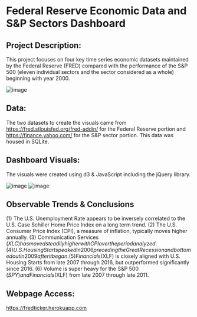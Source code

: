 # Federal Reserve Economic Data and S&P Sectors Dashboard

## Project Description: 
This project focuses on four key time series economic datasets maintained by the Federal Reserve (FRED) compared with the performance of the S&P 500 (eleven individual sectors and the sector considered as a whole) beginning with year 2000.


![image](https://user-images.githubusercontent.com/51388767/70550754-46562c00-1b44-11ea-9e0b-c2912b339395.png)


## Data: 
The two datasets to create the visuals came from https://fred.stlouisfed.org/fred-addin/ for the Federal Reserve portion and https://finance.yahoo.com/ for the S&P sector portion. This data was housed in SQLite.

## Dashboard Visuals: 
The visuals were created using d3 & JavaScript including the jQuery library.


![image](https://user-images.githubusercontent.com/51388767/70550447-c4fe9980-1b43-11ea-8d20-0d27b1555a09.png)
![image](https://user-images.githubusercontent.com/51388767/70552212-ea40d700-1b46-11ea-804d-d0a6f13d69a7.png)

## Observable Trends & Conclusions
(1) The U.S. Unemployment Rate appears to be inversely correlated to the U.S. Case Schiller Home Price Index on a long term trend.
(2) The U.S. Consumer Price Index (CPI), a measure of inflation, typically moves higher annually.
(3) Communication Services ($XLC) has moved steadily higher with CPI over the period analyzed.
(4) U.S. Housing Starts peaked in 2006 preceding the Great Recession and bottomed out in 2009 after it began.
(5) Financials ($XLF) is closely aligned with U.S. Housing Starts from late 2007 through 2016, but outperformed significantly since 2016.
(6) Volume is super heavy for the S&P 500 ($SPY) and Financials ($XLF) from late 2007 through late 2011.


## Webpage Access:
https://fredticker.herokuapp.com
